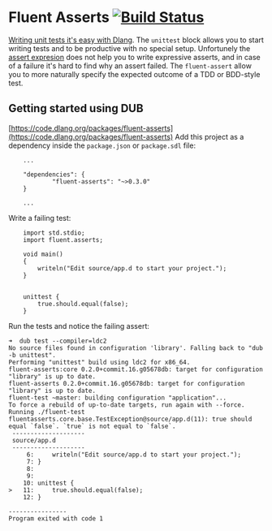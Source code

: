# Fluent Asserts [![Build Status](https://travis-ci.org/gedaiu/fluent-asserts.svg?branch=master)](https://travis-ci.org/gedaiu/fluent-asserts)

[Writing unit tests it's easy with Dlang](https://dlang.org/spec/unittest.html). The `unittest` block allows you to start writing tests and to be productive with no special setup. Unfortunely the [assert expresion](https://dlang.org/spec/expression.html#AssertExpression) does not help you to write expressive asserts, and in case of a failure it's hard to find why an assert failed. The `fluent-assert` allow you to more naturally specify the expected outcome of a TDD or BDD-style test.

## Getting started using DUB 

[https://code.dlang.org/packages/fluent-asserts](https://code.dlang.org/packages/fluent-asserts)
Add this project as a dependency inside the `package.json` or `package.sdl` file:

```
    ...

    "dependencies": {
            "fluent-asserts": "~>0.3.0"
    }

    ...
```

Write a failing test:
```
    import std.stdio;
    import fluent.asserts;

    void main()
    {
        writeln("Edit source/app.d to start your project.");
    }


    unittest {
        true.should.equal(false);
    }
```

Run the tests and notice the failing assert:
```
➜  dub test --compiler=ldc2
No source files found in configuration 'library'. Falling back to "dub -b unittest".
Performing "unittest" build using ldc2 for x86_64.
fluent-asserts:core 0.2.0+commit.16.g05678db: target for configuration "library" is up to date.
fluent-asserts 0.2.0+commit.16.g05678db: target for configuration "library" is up to date.
fluent-test ~master: building configuration "application"...
To force a rebuild of up-to-date targets, run again with --force.
Running ./fluent-test 
fluentasserts.core.base.TestException@source/app.d(11): true should equal `false`. `true` is not equal to `false`.
 --------------------
 source/app.d
 --------------------
     6: 	writeln("Edit source/app.d to start your project.");
     7: }
     8: 
     9: 
    10: unittest {
>   11: 	true.should.equal(false);
    12: }

----------------
Program exited with code 1
```